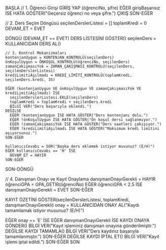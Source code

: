 BAŞLA
  // 1. Öğrenci Girişi
  GİRİŞ YAP (öğrenciNo, şifre)
  EĞER girişBaşarısız İSE
    HATA GÖSTER("Geçersiz öğrenci no veya şifre.")
    ÇIKIŞ
  SON-EĞER

  // 2. Ders Seçim Döngüsü
  seçilenDerslerListesi = []
  toplamKredi = 0
  DEVAM_ET = EVET

  DÖNGÜ (DEVAM_ET == EVET)
    DERS LİSTESİNİ GÖSTER()
    seçilenDers = KULLANICIDAN DERS AL()

    // 3. Kontrol Mekanizmaları
    kontenjanUygun = KONTENJAN_KONTROLÜ(seçilenDers)
    önKoşulUygun = ÖNKOŞUL_KONTROLÜ(öğrenciNo, seçilenDers)
    zamanÇakışmasıYok = ZAMAN_ÇAKIŞMASI_KONTROLÜ(seçilenDers, seçilenDerslerListesi)
    krediLimitiAşılmadı = KREDİ_LİMİTİ_KONTROLÜ(toplamKredi, seçilenDers.kredi, 35)

    EĞER (kontenjanUygun VE önKoşulUygun VE zamanÇakışmasıYok VE krediLimitiAşılmadı) İSE
      seçilenDerslerListesi.EKLE(seçilenDers)
      toplamKredi = toplamKredi + seçilenDers.kredi
      BİLGİ VER("Ders başarıyla eklendi.")
    DEĞİLSE
      EĞER !kontenjanUygun İSE HATA GÖSTER("Ders kontenjanı dolu.")
      EĞER !önKoşulUygun İSE HATA GÖSTER("Ön koşul dersi sağlanmıyor.")
      EĞER !zamanÇakışmasıYok İSE HATA GÖSTER("Ders saatleri çakışıyor.")
      EĞER !krediLimitiAşılmadı İSE HATA GÖSTER("Maksimum kredi limitini aşıyorsunuz.")
    SON-EĞER

    kullanıcıCevabı = SOR("Başka ders eklemek istiyor musunuz? (E/H)")
    EĞER kullanıcıCevabı == 'H' İSE
      DEVAM_ET = HAYIR
    SON-EĞER
  SON-DÖNGÜ

  // 4. Danışman Onayı ve Kayıt Onaylama
  danışmanOnayıGerekli = HAYIR
  öğrenciGPA = GPA_GETİR(öğrenciNo)
  EĞER öğrenciGPA < 2.5 İSE
    danışmanOnayıGerekli = EVET
  SON-EĞER

  KAYIT ÖZETİNİ GÖSTER(seçilenDerslerListesi, toplamKredi, danışmanOnayıGerekli)
  onay = KULLANICIDAN ONAY AL("Kaydı tamamlamak istiyor musunuz? (E/H)")

  EĞER onay == 'E' İSE
    EĞER danışmanOnayıGerekli İSE
      KAYDI ONAYA GÖNDER()
      BİLGİ VER("Kayıt işleminiz danışman onayına gönderilmiştir.")
    DEĞİLSE
      KAYDI TAMAMLA()
      BİLGİ VER("Ders kaydınız başarıyla tamamlanmıştır.")
    SON-EĞER
  DEĞİLSE
    KAYDI İPTAL ET()
    BİLGİ VER("Kayıt işlemi iptal edildi.")
  SON-EĞER
SON
